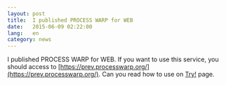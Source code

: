 ```yaml
---
layout: post
title:  I published PROCESS WARP for WEB
date:   2015-06-09 02:22:00
lang:   en
category: news
---
```


I published PROCESS WARP for WEB.
If you want to use this service, you should access to [https://prev.processwarp.org/](https://prev.processwarp.org/).
Can you read how to use on [Try!](/ja/try/) page.
